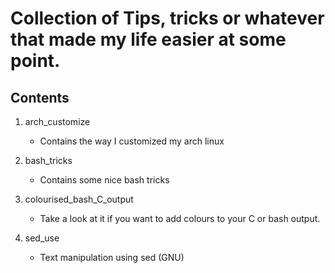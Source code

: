 # Collection of Tips, tricks or whatever that made my life easier at some point.

## Contents
1. arch_customize
	- Contains the way I customized my arch linux

2. bash_tricks
	- Contains some nice bash tricks

3. colourised_bash_C_output
	- Take a look at it if you want to add colours to your C or bash output.
4. sed_use
	- Text manipulation using sed (GNU)
